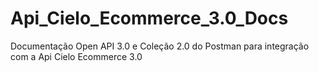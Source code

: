 # Api_Cielo_Ecommerce_3.0_Docs
Documentação Open API 3.0 e Coleção 2.0 do Postman para integração com a Api Cielo Ecommerce 3.0
